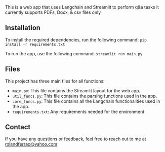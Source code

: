 This is a web app that uses Langchain and Streamlit  to perform q&a tasks 
it currently supports PDFs, Docx, & csv files only

## Installation
To install the required dependencies, run the following command:
`pip install -r requirements.txt`

To run the app, use the following command:
`streamlit run main.py`

## Files
This project has three main files for all functions:
- `main.py`: This file contains the Streamlit layout for the web app.
- `util_funcs.py`: This file contains the parsing functions used in the app.
- `core_funcs.py`: This file contains all the Langchain functionalities used in 
the app.
- `requirements.txt`: Any requirements needed for the environment 

## Contact
If you have any questions or feedback, feel free to reach out to me at rolandferrao@yahoo.com